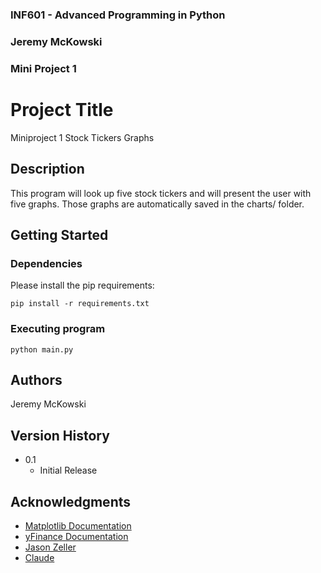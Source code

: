 ### INF601 - Advanced Programming in Python
### Jeremy McKowski
### Mini Project 1
 
# Project Title
 
Miniproject 1 Stock Tickers Graphs
 
## Description
 
This program will look up five stock tickers and will present the user with five graphs. Those graphs are automatically saved in the charts/ folder.
 
## Getting Started
 
### Dependencies
 
Please install the pip requirements:
```
pip install -r requirements.txt
```
 
### Executing program
```
python main.py
```
 
## Authors
Jeremy McKowski
 
## Version History

* 0.1
    * Initial Release
 
## Acknowledgments

* [Matplotlib Documentation](https://matplotlib.org/stable/users/index.html)
* [yFinance Documentation](https://ranaroussi.github.io/yfinance/)
* [Jason Zeller](https://www.youtube.com/@profzeller)
* [Claude]()
